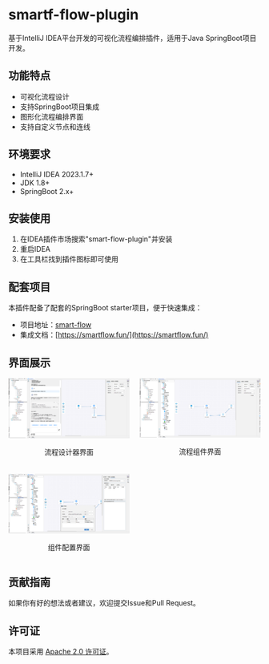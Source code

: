 # smartf-flow-plugin

基于IntelliJ IDEA平台开发的可视化流程编排插件，适用于Java SpringBoot项目开发。

## 功能特点

- 可视化流程设计
- 支持SpringBoot项目集成
- 图形化流程编排界面
- 支持自定义节点和连线

## 环境要求

- IntelliJ IDEA 2023.1.7+
- JDK 1.8+
- SpringBoot 2.x+

## 安装使用

1. 在IDEA插件市场搜索"smart-flow-plugin"并安装
2. 重启IDEA
3. 在工具栏找到插件图标即可使用

## 配套项目

本插件配备了配套的SpringBoot starter项目，便于快速集成：

- 项目地址：[smart-flow](https://github.com/89780012/smart-flow)
- 集成文档：[https://smartflow.fun/](https://smartflow.fun/)

## 界面展示

<div style="display: flex; justify-content: space-between; margin-bottom: 20px;">
    <div style="width: 48%;">
        <img src="docs/images/QQ20250211-215033.png" width="100%" alt="流程设计器界面"/>
        <p align="center">流程设计器界面</p>
    </div>
    <div style="width: 48%;">
        <img src="docs/images/QQ20250211-215114.png" width="100%" alt="流程组件界面"/>
        <p align="center">流程组件界面</p>
    </div>
</div>

<div style="display: flex; justify-content: space-between; margin-bottom: 20px;">
    <div style="width: 48%;">
        <img src="docs/images/QQ20250211-215221.png" width="100%" alt="配置界面"/>
        <p align="center">组件配置界面</p>
    </div>
</div>


## 贡献指南

如果你有好的想法或者建议，欢迎提交Issue和Pull Request。

## 许可证

本项目采用 [Apache 2.0 许可证](LICENSE)。